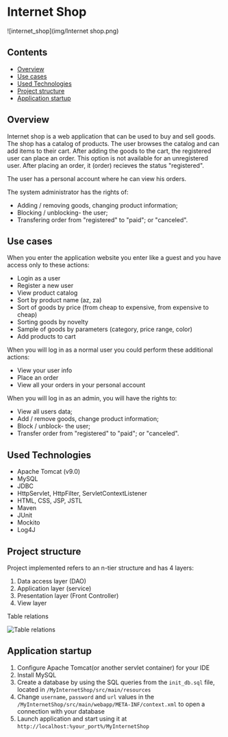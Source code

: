 # Internet Shop
![internet_shop](img/Internet shop.png)

## Contents
+ [Overview](#Overview) 
+ [Use cases](#Use-cases)
+ [Used Technologies](#Used-Technologies) 
+ [Project structure](#Project-structure)
+ [Application startup](#Application-startup)

<a name="Overview"></a>
## Overview
Internet shop is a web application that can be used to buy and sell goods. The shop has a catalog of products.
The user browses the catalog and can add items to their cart. After adding the goods to the
cart, the registered user can place an order. This option is not available for an unregistered
user. After placing an order, it (order) recieves the status "registered".

The user has a personal account where he can view his orders.

The system administrator has the rights of:
* Adding / removing goods, changing product information;
* Blocking / unblocking- the user;
* Transfering order from "registered" to "paid"; or "canceled".

<a name="Use-cases"></a>
## Use cases
When you enter the application website you enter like a guest and you have access only to these actions:
* Login as a user
* Register a new user
* View product catalog
* Sort by product name (az, za)
* Sort of goods by price (from cheap to expensive, from expensive to cheap)
* Sorting goods by novelty
* Sample of goods by parameters (category, price range, color)
* Add products to cart


When you will log in as a normal user you could perform these additional actions:
* View your user info
* Place an order
* View all your orders in your personal account


When you will log in as an admin, you will have the rights to:
* View all users data;
* Add / remove goods, change product information;
* Block / unblock- the user;
* Transfer order from "registered" to "paid"; or "canceled".

<a name="Used-Technologies"></a>
## Used Technologies
* Apache Tomcat (v9.0)
* MySQL
* JDBC
* HttpServlet, HttpFilter, ServletContextListener
* HTML, CSS, JSP, JSTL
* Maven
* JUnit
* Mockito
* Log4J

<a name="Project-structure"></a>
## Project structure
Project implemented refers to an n-tier structure and has 4 layers:

1. Data access layer (DAO)
1. Application layer (service)
1. Presentation layer (Front Controller)
1. View layer

Table relations 

![Table relations](img/database.png)

<a name="Application-startup"></a>
## Application startup

1. Configure Apache Tomcat(or another servlet container) for your IDE
1. Install MySQL
1. Create a database by using the SQL queries from the `init_db.sql` file, located in `/MyInternetShop/src/main/resources`
1. Change `username`, `password` and `url` values in the `/MyInternetShop/src/main/webapp/META-INF/context.xml` to open a connection with your database
1. Launch application and start using it at `http://localhost:%your_port%/MyInternetShop`